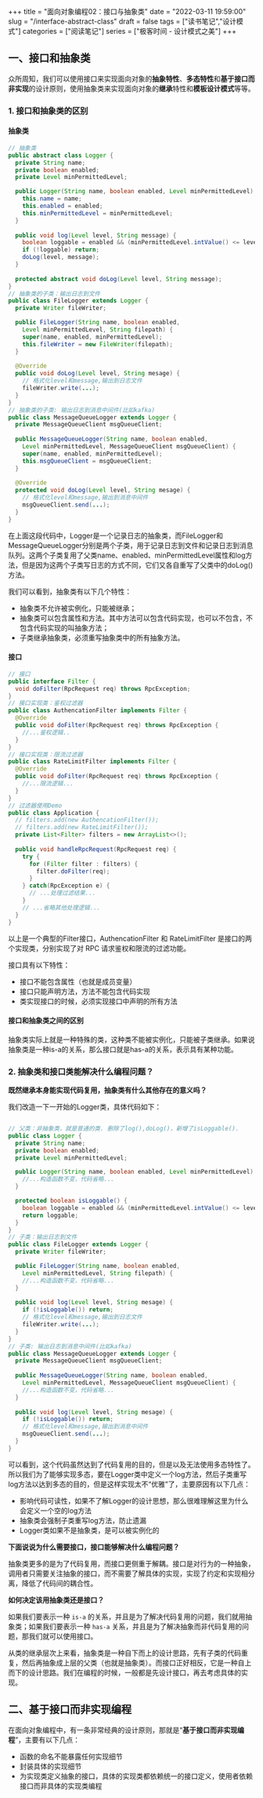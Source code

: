 +++
title = "面向对象编程02：接口与抽象类"
date = "2022-03-11 19:59:00"
slug = "/interface-abstract-class"
draft = false
tags = ["读书笔记","设计模式"]
categories = ["阅读笔记"]
series = ["极客时间 - 设计模式之美"]
+++

## 一、接口和抽象类

众所周知，我们可以使用接口来实现面向对象的**抽象特性**、**多态特性**和**基于接口而非实现**的设计原则，使用抽象类来实现面向对象的**继承**特性和**模板设计模式**等等。

### 1. 接口和抽象类的区别

#### 抽象类

```java
// 抽象类
public abstract class Logger {
  private String name;
  private boolean enabled;
  private Level minPermittedLevel;

  public Logger(String name, boolean enabled, Level minPermittedLevel) {
    this.name = name;
    this.enabled = enabled;
    this.minPermittedLevel = minPermittedLevel;
  }
  
  public void log(Level level, String message) {
    boolean loggable = enabled && (minPermittedLevel.intValue() <= level.intValue());
    if (!loggable) return;
    doLog(level, message);
  }
  
  protected abstract void doLog(Level level, String message);
}
// 抽象类的子类：输出日志到文件
public class FileLogger extends Logger {
  private Writer fileWriter;

  public FileLogger(String name, boolean enabled,
    Level minPermittedLevel, String filepath) {
    super(name, enabled, minPermittedLevel);
    this.fileWriter = new FileWriter(filepath); 
  }
  
  @Override
  public void doLog(Level level, String mesage) {
    // 格式化level和message,输出到日志文件
    fileWriter.write(...);
  }
}
// 抽象类的子类: 输出日志到消息中间件(比如kafka)
public class MessageQueueLogger extends Logger {
  private MessageQueueClient msgQueueClient;
  
  public MessageQueueLogger(String name, boolean enabled,
    Level minPermittedLevel, MessageQueueClient msgQueueClient) {
    super(name, enabled, minPermittedLevel);
    this.msgQueueClient = msgQueueClient;
  }
  
  @Override
  protected void doLog(Level level, String mesage) {
    // 格式化level和message,输出到消息中间件
    msgQueueClient.send(...);
  }
}
```

在上面这段代码中，Logger是一个记录日志的抽象类，而FileLogger和MessageQueueLogger分别是两个子类，用于记录日志到文件和记录日志到消息队列。这两个子类复用了父类name、enabled、minPermittedLevel属性和log方法，但是因为这两个子类写日志的方式不同，它们又各自重写了父类中的doLog()方法。

我们可以看到，抽象类有以下几个特性：

- 抽象类不允许被实例化，只能被继承；
- 抽象类可以包含属性和方法。其中方法可以包含代码实现，也可以不包含，不包含代码实现的叫抽象方法；
- 子类继承抽象类，必须重写抽象类中的所有抽象方法。

#### 接口

```java
// 接口
public interface Filter {
  void doFilter(RpcRequest req) throws RpcException;
}
// 接口实现类：鉴权过滤器
public class AuthencationFilter implements Filter {
  @Override
  public void doFilter(RpcRequest req) throws RpcException {
    //...鉴权逻辑..
  }
}
// 接口实现类：限流过滤器
public class RateLimitFilter implements Filter {
  @Override
  public void doFilter(RpcRequest req) throws RpcException {
    //...限流逻辑...
  }
}
// 过滤器使用Demo
public class Application {
  // filters.add(new AuthencationFilter());
  // filters.add(new RateLimitFilter());
  private List<Filter> filters = new ArrayList<>();
  
  public void handleRpcRequest(RpcRequest req) {
    try {
      for (Filter filter : filters) {
        filter.doFilter(req);
      }
    } catch(RpcException e) {
      // ...处理过滤结果...
    }
    // ...省略其他处理逻辑...
  }
}
```

以上是一个典型的Filter接口，AuthencationFilter 和 RateLimitFilter 是接口的两个实现类，分别实现了对 RPC 请求鉴权和限流的过滤功能。

接口具有以下特性：

- 接口不能包含属性（也就是成员变量）
- 接口只能声明方法，方法不能包含代码实现
- 类实现接口的时候，必须实现接口中声明的所有方法

#### 接口和抽象类之间的区别

抽象类实际上就是一种特殊的类，这种类不能被实例化，只能被子类继承。如果说抽象类是一种is-a的关系，那么接口就是has-a的关系，表示具有某种功能。





### 2. 抽象类和接口类能解决什么编程问题？

**既然继承本身能实现代码复用，抽象类有什么其他存在的意义吗？**

我们改造一下一开始的Logger类，具体代码如下：

```java

// 父类：非抽象类，就是普通的类. 删除了log(),doLog()，新增了isLoggable().
public class Logger {
  private String name;
  private boolean enabled;
  private Level minPermittedLevel;

  public Logger(String name, boolean enabled, Level minPermittedLevel) {
    //...构造函数不变，代码省略...
  }

  protected boolean isLoggable() {
    boolean loggable = enabled && (minPermittedLevel.intValue() <= level.intValue());
    return loggable;
  }
}
// 子类：输出日志到文件
public class FileLogger extends Logger {
  private Writer fileWriter;

  public FileLogger(String name, boolean enabled,
    Level minPermittedLevel, String filepath) {
    //...构造函数不变，代码省略...
  }
  
  public void log(Level level, String mesage) {
    if (!isLoggable()) return;
    // 格式化level和message,输出到日志文件
    fileWriter.write(...);
  }
}
// 子类: 输出日志到消息中间件(比如kafka)
public class MessageQueueLogger extends Logger {
  private MessageQueueClient msgQueueClient;
  
  public MessageQueueLogger(String name, boolean enabled,
    Level minPermittedLevel, MessageQueueClient msgQueueClient) {
    //...构造函数不变，代码省略...
  }
  
  public void log(Level level, String mesage) {
    if (!isLoggable()) return;
    // 格式化level和message,输出到消息中间件
    msgQueueClient.send(...);
  }
}
```

可以看到，这个代码虽然达到了代码复用的目的，但是以及无法使用多态特性了。所以我们为了能够实现多态，要在Logger类中定义一个log方法，然后子类重写log方法以达到多态的目的，但是这样实现太不“优雅”了，主要原因有以下几点：

- 影响代码可读性，如果不了解Logger的设计思想，那么很难理解这里为什么会定义一个空的log方法
- 抽象类会强制子类重写log方法，防止遗漏
- Logger类如果不是抽象类，是可以被实例化的

**下面说说为什么需要接口，接口能够解决什么编程问题？**

抽象类更多的是为了代码复用，而接口更侧重于解耦。接口是对行为的一种抽象，调用者只需要关注抽象的接口，而不需要了解具体的实现，实现了约定和实现相分离，降低了代码间的耦合性。



**如何决定该用抽象类还是接口？**

如果我们要表示一种 `is-a` 的关系，并且是为了解决代码复用的问题，我们就用抽象类；如果我们要表示一种 `has-a` 关系，并且是为了解决抽象而非代码复用的问题，那我们就可以使用接口。



从类的继承层次上来看，抽象类是一种自下而上的设计思路，先有子类的代码重复，然后再抽象成上层的父类（也就是抽象类）。而接口正好相反，它是一种自上而下的设计思路。我们在编程的时候，一般都是先设计接口，再去考虑具体的实现。


## 二、基于接口而非实现编程
在面向对象编程中，有一条非常经典的设计原则，那就是“**基于接口而非实现编程**”，主要有以下几点：

- 函数的命名不能暴露任何实现细节
- 封装具体的实现细节
- 为实现类定义抽象的接口，具体的实现类都依赖统一的接口定义，使用者依赖接口而非具体的实现类编程
